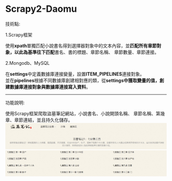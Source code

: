 # Scrapy2-Daomu
技術點:

1.Scrapy框架

  使用**xpath**單獨匹配小說書名得到選擇器對象中的文本內容，並**匹配所有章節對象，以此為基準往下匹配**書名、書的標題、章節名稱、
  章節數量、章節連接。
  
2.Mongodb、MySQL

在**settings**中定義數據庫連接變量，設置**ITEM_PIPELINES**連接對象。   
並在**pipelines**根據不同數據庫創建相對應的類，從**settings中獲取變量的值，創建數據庫連接對象與數據庫連接寫入資料**。

----------------------------------------------------------------------------------------------------------------
功能說明:

使用Scrapy框架爬取盜墓筆記網站，小說書名、小說開頭名稱、
章節名稱、第幾章、章節連結，並且持久化儲存。
![image](https://github.com/dian0624/Scrapy2-Daomu/blob/master/daomu_image/1585111023831.jpg)
![image](https://github.com/dian0624/Scrapy2-Daomu/blob/master/daomu_image/1585111036632.jpg)
